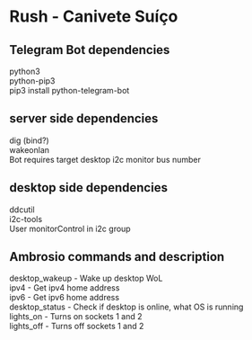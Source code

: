 # Rush - Canivete Suíço

## Telegram Bot dependencies
python3  
python-pip3  
pip3 install python-telegram-bot  

## server side dependencies
dig (bind?)  
wakeonlan  
Bot requires target desktop i2c monitor bus number  

## desktop side dependencies
ddcutil  
i2c-tools  
User monitorControl in i2c group  

## Ambrosio commands and description  
desktop_wakeup - Wake up desktop WoL  
ipv4 - Get ipv4 home address  
ipv6 - Get ipv6 home address  
desktop_status - Check if desktop is online, what OS is running  
lights_on - Turns on sockets 1 and 2  
lights_off - Turns off sockets 1 and 2  
